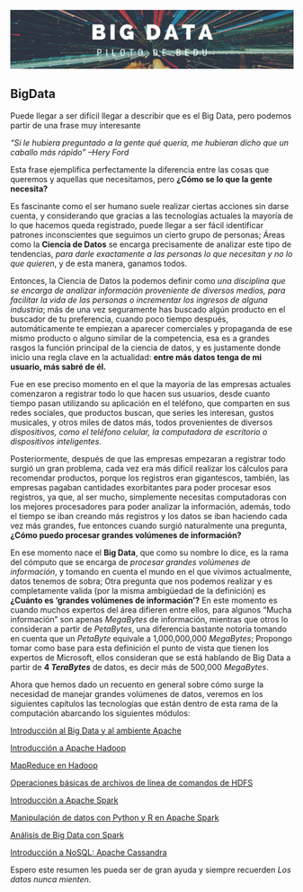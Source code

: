 <p align="center">
  <img src="Images/portada1.png" />
</p>

## BigData
Puede llegar a ser difícil llegar a describir que es el Big Data, pero podemos partir de una frase muy interesante 

*“Si le hubiera preguntado a la gente qué quería, me hubieran dicho que un caballo más rápido” –Hery Ford* 

Esta frase ejemplifica perfectamente la diferencia entre las cosas que queremos y aquellas que necesitamos, pero **¿Cómo se lo que la gente necesita?** 

Es fascinante como el ser humano suele realizar ciertas acciones sin darse cuenta, y considerando que gracias a las tecnologías actuales la mayoría de lo que hacemos queda registrado, puede llegar a ser fácil identificar patrones inconscientes que seguimos un cierto grupo de personas; Áreas como la **Ciencia de Datos** se encarga precisamente de analizar este tipo de tendencias, *para darle exactamente a las personas lo que necesitan y no lo que quieren*, y de esta manera, ganamos todos. 

Entonces, la Ciencia de Datos la podemos definir como *una disciplina que se encarga de analizar información proveniente de diversos medios, para facilitar la vida de las personas o incrementar los ingresos de alguna industria*; más de una vez seguramente has buscado algún producto en el buscador de tu preferencia, cuando poco tiempo después, automáticamente te empiezan a aparecer comerciales y propaganda de ese mismo producto o alguno similar de la competencia, esa es a grandes rasgos la función principal de la ciencia de datos, y es justamente donde inicio una regla clave en la actualidad: **entre más datos tenga de mi usuario, más sabré de él.** 

Fue en ese preciso momento en el que la mayoría de las empresas actuales comenzaron a registrar todo lo que hacen sus usuarios, desde cuanto tiempo pasan utilizando su aplicación en el teléfono, que comparten en sus redes sociales, que productos buscan, que series les interesan, gustos musicales, y otros miles de datos más, todos provenientes de diversos *dispositivos, como el teléfono celular, la computadora de escritorio o dispositivos inteligentes.* 

Posteriormente, después de que las empresas empezaran a registrar todo surgió un gran problema, cada vez era más difícil realizar los cálculos para recomendar productos, porque los registros eran gigantescos, también, las empresas pagaban cantidades exorbitantes para poder procesar esos registros, ya que, al ser mucho, simplemente necesitas computadoras con los mejores procesadores para poder analizar la información, además, todo el tiempo se iban creando más registros y los datos se iban haciendo cada vez más grandes, fue entonces cuando surgió naturalmente una pregunta, **¿Cómo puedo procesar grandes volúmenes de información?** 

En ese momento nace el **Big Data**, que como su nombre lo dice, es la rama del cómputo que se encarga de *procesar grandes volúmenes de información*, y tomando en cuenta el mundo en el que vivimos actualmente, datos tenemos de sobra; Otra pregunta que nos podemos realizar y es completamente valida (por la misma ambigüedad de la definición) es **¿Cuánto es ‘grandes volúmenes de información’?** En este momento es cuando muchos expertos del área difieren entre ellos, para algunos “Mucha información” son apenas *MegaBytes* de información, mientras que otros lo consideran a partir de *PetaBytes*, una diferencia bastante notoria tomando en cuenta que un *PetaByte* equivale a 1,000,000,000 *MegaBytes*; Propongo tomar como base para esta definición el punto de vista que tienen los expertos de Microsoft, ellos consideran que se está hablando de Big Data a partir de **4 *TeraBytes*** de datos, es decir más de 500,000 *MegaBytes*.

Ahora que hemos dado un recuento en general sobre cómo surge la necesidad de manejar grandes volúmenes de datos, veremos en los siguientes capítulos las tecnologías que están dentro de esta rama de la computación abarcando los siguientes módulos:

[Introducción al Big Data y al ambiente Apache](https://github.com/miguelmontcerv/BigData/tree/main/Introduccion_BigData)

[Introducción a Apache Hadoop](https://github.com/miguelmontcerv/BigData/tree/main/Introduccion_BigData)

[MapReduce en Hadoop](https://github.com/miguelmontcerv/BigData)

[Operaciones básicas de archivos de línea de comandos de HDFS](https://github.com/miguelmontcerv/BigData)

[Introducción a Apache Spark](https://github.com/miguelmontcerv/BigData)

[Manipulación de datos con Python y R en Apache Spark](https://github.com/miguelmontcerv/BigData)

[Análisis de Big Data con Spark](https://github.com/miguelmontcerv/BigData)

[Introducción a NoSQL: Apache Cassandra](https://github.com/miguelmontcerv/BigData)

Espero este resumen les pueda ser de gran ayuda y siempre recuerden *Los datos nunca mienten*.